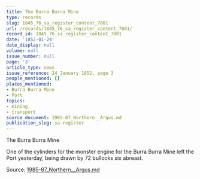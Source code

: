 ```yaml
---
title: The Burra Burra Mine
type: records
slug: 1845_76_sa_register_content_7801
url: /records/1845_76_sa_register_content_7801/
record_id: 1845_76_sa_register_content_7801
date: '1852-01-24'
date_display: null
volume: null
issue_number: null
page: '3'
article_type: news
issue_reference: 24 January 1852, page 3
people_mentioned: []
places_mentioned:
- Burra Burra Mine
- Port
topics:
- mining
- transport
source_document: 1985-87_Northern__Argus.md
publication_slug: sa-register
---
```


The Burra Burra Mine

One of the cylinders for the monster engine for the Burra Burra Mine left the Port yesterday, being drawn by 72 bullocks six abreast.

Source: [1985-87_Northern__Argus.md](/downloads/markdown/1985-87_Northern__Argus.md)
